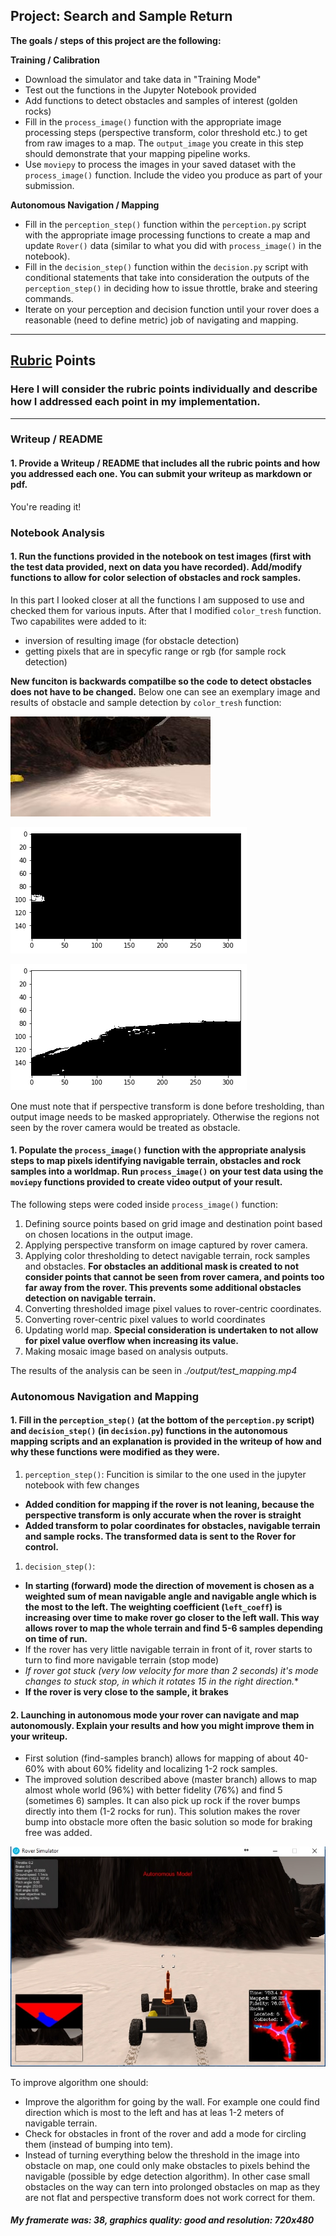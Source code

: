 ## Project: Search and Sample Return


**The goals / steps of this project are the following:**  

**Training / Calibration**  

* Download the simulator and take data in "Training Mode"
* Test out the functions in the Jupyter Notebook provided
* Add functions to detect obstacles and samples of interest (golden rocks)
* Fill in the `process_image()` function with the appropriate image processing steps (perspective transform, color threshold etc.) to get from raw images to a map.  The `output_image` you create in this step should demonstrate that your mapping pipeline works.
* Use `moviepy` to process the images in your saved dataset with the `process_image()` function.  Include the video you produce as part of your submission.

**Autonomous Navigation / Mapping**

* Fill in the `perception_step()` function within the `perception.py` script with the appropriate image processing functions to create a map and update `Rover()` data (similar to what you did with `process_image()` in the notebook).
* Fill in the `decision_step()` function within the `decision.py` script with conditional statements that take into consideration the outputs of the `perception_step()` in deciding how to issue throttle, brake and steering commands.
* Iterate on your perception and decision function until your rover does a reasonable (need to define metric) job of navigating and mapping.  

[//]: # (Image References)

[image1]: ./misc/rover_image.jpg
[image2]: ./calibration_images/example_grid1.jpg
[image3]: ./calibration_images/example_rock1.jpg
[image4]: ./calibration_images/example.jpg
[image5]: ./calibration_images/rd.jpg
[image6]: ./calibration_images/to.jpg
[image7]: ./output/better-run.jpg

---
## [Rubric](https://review.udacity.com/#!/rubrics/916/view) Points
### Here I will consider the rubric points individually and describe how I addressed each point in my implementation.  

---
### Writeup / README

#### 1. Provide a Writeup / README that includes all the rubric points and how you addressed each one.  You can submit your writeup as markdown or pdf.  

You're reading it!

### Notebook Analysis
#### 1. Run the functions provided in the notebook on test images (first with the test data provided, next on data you have recorded). Add/modify functions to allow for color selection of obstacles and rock samples.

In this part I looked closer at all the functions I am supposed to use and checked them for various inputs. After that I modified `color_tresh` function. Two capabilites were added to it:
* inversion of resulting image (for obstacle detection)
* getting pixels that are in specyfic range or rgb (for sample rock detection)

**New funciton is backwards compatilbe so the code to detect obstacles does not have to be changed.**
Below one can see an exemplary image and results of obstacle and sample detection by `color_tresh` function:

![Before thresholding][image4]

![Rock detection. RGB range: 120<r<230 90<g<200 0<b<70 )][image5]

![Obstacle detection][image6]

One must note that if perspective transform is done before tresholding, than output image needs to be masked appropriately. Otherwise the regions not seen by the rover camera would be treated as obstacle.


#### 1. Populate the `process_image()` function with the appropriate analysis steps to map pixels identifying navigable terrain, obstacles and rock samples into a worldmap.  Run `process_image()` on your test data using the `moviepy` functions provided to create video output of your result.

The following steps were coded inside `process_image()` function:
1. Defining source points based on grid image and destination point based on chosen locations in the output image.
1. Applying perspective transform on image captured by rover camera.
1. Applying color thresholding to detect navigable terrain, rock samples and obstacles. **For obstacles an additional mask is created to not consider points that cannot be seen from rover camera, and points too far away from the rover. This prevents some additional obstacles detection on navigable terrain.**
1. Converting thresholded image pixel values to rover-centric coordinates.
1. Converting rover-centric pixel values to world coordinates
1. Updating world map. **Special consideration is undertaken to not allow for pixel value overflow when increasing its value.**
1. Making mosaic image based on analysis outputs.

The results of the analysis can be seen in *./output/test_mapping.mp4*

### Autonomous Navigation and Mapping

#### 1. Fill in the `perception_step()` (at the bottom of the `perception.py` script) and `decision_step()` (in `decision.py`) functions in the autonomous mapping scripts and an explanation is provided in the writeup of how and why these functions were modified as they were.

1. `perception_step()`:
Funcition is similar to the one used in the jupyter notebook with few changes
* **Added condition for mapping if the rover is not leaning, because the perspective transform is only accurate when the rover is straight**
* **Added transform to polar coordinates for obstacles, navigable terrain and sample rocks. The transformed data is sent to the Rover for control.**

1. `decision_step()`:
* **In starting (forward) mode the direction of movement is chosen as a weighted sum of mean navigable angle and navigable angle which is the most to the left. The weighting coefficient (`left_coeff`) is increasing over time to make rover go closer to the left wall. This way allows rover to map the whole terrain and find 5-6 samples depending on time of run.**
* If the rover has very little navigable terrain in front of it, rover starts to turn to find more navigable terrain (stop mode)
* **If rover got stuck (very low velocity for more than 2 seconds) it's mode changes to stuck stop, in which it rotates 15* in the right direction.**
* **If the rover is very close to the sample, it brakes**


#### 2. Launching in autonomous mode your rover can navigate and map autonomously.  Explain your results and how you might improve them in your writeup.  

* First solution (find-samples branch) allows for mapping of about 40-60% with about 60% fidelity and localizing 1-2 rock samples.
* The improved solution described above (master branch) allows to map almost whole world (96%) with better fidelity (76%) and find 5 (sometimes 6) samples. It can also pick up rock if the rover bumps directly into them (1-2 rocks for run). This solution makes the rover bump into obstacle more often the basic solution so mode for braking free was added.

![Improved algorithm run outcome][image7]

To improve algorithm one should:
* Improve the algorithm for going by the wall. For example one could find direction which is most to the left and has at leas 1-2 meters of navigable terrain.
* Check for obstacles in front of the rover and add a mode for circling them (instead of bumping into tem).
* Instead of turning everything below the threshold in the image into obstacle on map, one could only make obstacles to pixels behind the navigable (possible by edge detection algorithm). In other case small obstacles on the way can tern into prolonged obstacles on map as they are not flat and perspective transform does not work correct for them.

##### My framerate was: 38, graphics quality: good and resolution: 720x480
